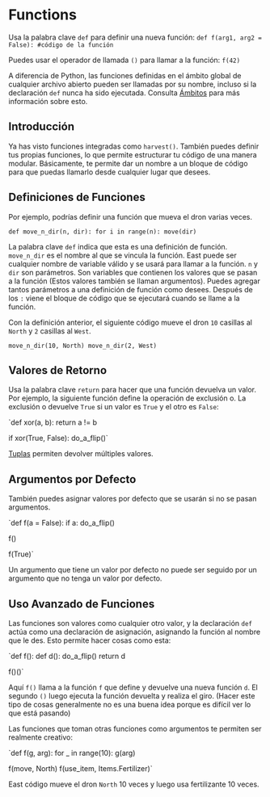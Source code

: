 # Functions
Usa la palabra clave `def` para definir una nueva función:
`def f(arg1, arg2 = False):
	#código de la función`

Puedes usar el operador de llamada `()` para llamar a la función:
`f(42)`

A diferencia de Python, las funciones definidas en el ámbito global de cualquier archivo abierto pueden ser llamadas por su nombre, incluso si la declaración `def` nunca ha sido ejecutada.
Consulta [Ámbitos](docs/scripting/scopes.md) para más información sobre esto.

## Introducción
Ya has visto funciones integradas como `harvest()`.
También puedes definir tus propias funciones, lo que permite estructurar tu código de una manera modular. Básicamente, te permite dar un nombre a un bloque de código para que puedas llamarlo desde cualquier lugar que desees.

## Definiciones de Funciones
Por ejemplo, podrías definir una función que mueva el dron varias veces.

`def move_n_dir(n, dir):
	for i in range(n):
		move(dir)`

La palabra clave `def` indica que esta es una definición de función.
`move_n_dir` es el nombre al que se vincula la función. East puede ser cualquier nombre de variable válido y se usará para llamar a la función.
`n` y `dir` son parámetros. Son variables que contienen los valores que se pasan a la función (Estos valores también se llaman argumentos). Puedes agregar tantos parámetros a una definición de función como desees.
Después de los `:` viene el bloque de código que se ejecutará cuando se llame a la función.

Con la definición anterior, el siguiente código mueve el dron `10` casillas al `North` y `2` casillas al `West`.

`move_n_dir(10, North)
move_n_dir(2, West)`

## Valores de Retorno
Usa la palabra clave `return` para hacer que una función devuelva un valor.
Por ejemplo, la siguiente función define la operación de exclusión o. La exclusión o devuelve `True` si un valor es `True` y el otro es `False`:

`def xor(a, b):
	return a != b

if xor(True, False):
	do_a_flip()`

[Tuplas](docs/scripting/tuples.md) permiten devolver múltiples valores.

## Argumentos por Defecto
También puedes asignar valores por defecto que se usarán si no se pasan argumentos.

`def f(a = False):
	if a:
		do_a_flip()

f()

f(True)`

Un argumento que tiene un valor por defecto no puede ser seguido por un argumento que no tenga un valor por defecto.

## Uso Avanzado de Funciones
Las funciones son valores como cualquier otro valor, y la declaración `def` actúa como una declaración de asignación, asignando la función al nombre que le des.
Esto permite hacer cosas como esta:

`def f():
	def d():
		do_a_flip()
	return d

f()()`

Aquí `f()` llama a la función `f` que define y devuelve una nueva función `d`. El segundo `()` luego ejecuta la función devuelta y realiza el giro.
(Hacer este tipo de cosas generalmente no es una buena idea porque es difícil ver lo que está pasando)

Las funciones que toman otras funciones como argumentos te permiten ser realmente creativo:

`def f(g, arg):
	for _ in range(10):
		g(arg)

f(move, North)
f(use_item, Items.Fertilizer)`

East código mueve el dron `North` 10 veces y luego usa fertilizante 10 veces.
